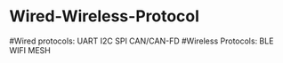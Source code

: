 # Wired-Wireless-Protocol

#Wired protocols:
UART
I2C
SPI
CAN/CAN-FD
#Wireless Protocols:
BLE
WIFI MESH
